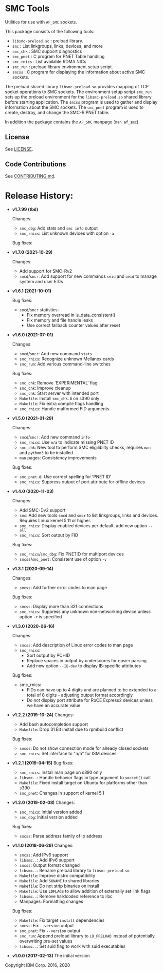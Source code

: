 SMC Tools
=========

Utilities for use with `AF_SMC` sockets.

This package consists of the following tools:

- `libsmc-preload.so` : preload library.
- `smc`               : List linkgroups, links, devices, and more
- `smc_chk`           : SMC support diagnostics
- `smc_pnet`          : C program for PNET Table handling
- `smc_rnics`         : List available RDMA NICs
- `smc_run`           : preload library environment setup script.
- `smcss`             : C program for displaying the information about active
                        SMC sockets.

The preload shared library `libsmc-preload.so` provides mapping of TCP socket
operations to SMC sockets.
The environment setup script `smc_run` sets up the preload environment
for the `libsmc-preload.so` shared library before starting application.
The `smcss` program is used to gather and display information about the
SMC sockets.
The `smc_pnet` program is used to create, destroy, and change the SMC-R PNET
table.

In addition the package contains the `AF_SMC` manpage (`man af_smc`).


License
-------
See [LICENSE](LICENSE).


Code Contributions
------------------
See [CONTRIBUTING.md](CONTRIBUTING.md).


Release History:
================

* __v1.7.99 (tbd)__

    Changes:
    - `smc_dbg`: Add stats and `smc info` output
    - `smc_rnics`: List unknown devices with option `-a`

    Bug fixes:

* __v1.7.0 (2021-10-29)__

    Changes:
    - Add support for SMC-Rv2
    - `smcd`/`smcr`: Add support for new commands `seid` and `ueid` to
      manage system and user EIDs

* __v1.6.1 (2021-10-01)__

    Bug fixes:
    - `smcd`/`smcr` statistics:
        - Fix memory overread in is_data_consistent()
        - Fix memory and file handle leaks
        - Use correct fallback counter values after reset

* __v1.6.0 (2021-07-01)__

    Changes:
    - `smcd`/`smcr`: Add new command `stats`
    - `smc_rnics`: Recognize unknown Mellanox cards
    - `smc_run`: Add various command-line switches

    Bug fixes:
    - `smc_chk`: Remove 'EXPERIMENTAL' flag
    - `smc_chk`: Improve cleanup
    - `smc_chk`: Start server with intended port
    - `Makefile`: Install `smc_chk.8` on s390 only
    - `Makefile`: Fix extra compile flags handling
    - `smc_rnics`: Handle malformed FID arguments

* __v1.5.0 (2021-01-29)__

    Changes:
    - `smcd`/`smcr`: Add new command `info`
    - `smc_rnics`: Use `n/a` to indicate missing PNET ID
    - `smc_chk`: New tool to perform SMC eligilibilty checks, requires `man` and
               `python3` to be installed
    - `man` pages: Consistency improvements

    Bug fixes:
    - `smc_pnet.8`: Use correct spelling for 'PNET ID'
    - `smc_rnics`: Suppress output of port attribute for offline devices

* __v1.4.0 (2020-11-03)__

    Changes:
    - Add SMC-Dv2 support
    - `smc`: Add new tools `smcd` and `smcr` to list linkgroups, links and
             devices. Requires Linux kernel 5.11 or higher.
    - `smc_rnics`: Display enabled devices per default, add new option `--all`
    - `smc_rnics`: Sort output by FID

    Bug fixes:
    - `smc_rnics`/`smc_dbg`: Fix PNETID for multiport devices
    - `smcss`/`smc_pnet`: Consistent use of option `-v`

* __v1.3.1 (2020-09-14)__

    Changes:
    - `smcss`:     Add further error codes to man page

    Bug fixes:
    - `smcss`:     Display more than 321 connections
    - `smc_rnics`: Suppress any unknown non-networking device unless
                   option `-r` is specified

* __v1.3.0 (2020-06-16)__

    Changes:
    - `smcss`: Add description of Linux error codes to man page
    - `smc_rnics`:
         * Sort output by PCHID
         * Replace spaces in output by underscores for easier parsing
         * Add new option `--IB-dev` to display IB-specific attributes

    Bug fixes:
    - smc_rnics:
         * FIDs can have up to 4 digits and are planned to be extended
           to a total of 8 digits - adjusting output format accordingly
         * Do not display port attribute for RoCE Express2 devices
           unless we have an accurate value

* __v1.2.2 (2019-10-24)__
    Changes:
    - Add bash autocompletion support
    - `Makefile`: Drop 31 Bit install due to rpmbuild conflict

    Bug fixes:
    - `smcss`: Do not show connection mode for already closed sockets
    - `smc_rnics`: Set interface to "n/a" for ISM devices

* __v1.2.1 (2019-04-15)__
    Bug fixes:
    - `smc_rnics`: Install man page on s390 only
    - `libsmc..`: Handle behavior flags in type argument to `socket()` call
    - `Makefile`: Fixed install target on Ubuntu for platforms other than s390
    - `smc_pnet`: Changes in support of kernel 5.1

* __v1.2.0 (2019-02-08)__
    Changes:
    - `smc_rnics`: Initial version added
    - `smc_dbg`: Initial version added

    Bug fixes:
    - `smcss`: Parse address family of ip address

* __v1.1.0 (2018-06-29)__
    Changes:
    - `smcss`:    Add IPv6 support
    - `libsmc..`: Add IPv6 support
    - `smcss`:    Output format changed
    - `libsmc..`: Rename preload library to `libsmc-preload.so`
    - `Makefile`: Improve distro compatibility
    - `Makefile`: Add `SONAME` to shared libraries
    - `Makefile`: Do not strip binaries on install
    - `Makefile`: Use `LDFLAGS` to allow addition of externally set link flags
    - `libsmc..`: Remove hardcoded reference to libc
    - Manpages:   Formatting changes

    Bug fixes:
    - `Makefile`: Fix target `install` dependencies
    - `smcss`:    Fix `--version` output
    - `smc_pnet`: Fix `--version` output
    - `smc_run`:  Append preload library to `LD_PRELOAD` instead of potentially
                  overwriting pre-set values
    - `libsmc..`: Set suid flag to work with suid executables

* __v1.0.0 (2017-02-13)__
    The initial version


Copyright IBM Corp. 2016, 2020
